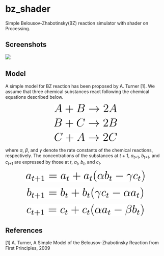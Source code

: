 # bz_shader
Simple Belousov-Zhabotinsky(BZ) reaction simulator with shader on Processing.

## Screenshots
<img src = "img/example/example.gif" width = "300">

## Model
A simple model for BZ reaction has been proposed by A. Turner [1]. We assume that three chemical substances react following the chemical equations described below.

<p align = "center"><img src = "img/eq/eq_01.svg"></p>

<p align = "center"><img src = "img/eq/eq_02.svg"></p>

<p align = "center"><img src = "img/eq/eq_03.svg"></p>

where _α_, _β_, and _γ_ denote the rate constants of the chemical reactions, respectively. The concentrations of the substances at _t_ + 1, _a_<sub>_t_+1</sub>, _b_<sub>_t_+1</sub>, and _c_<sub>_t_+1</sub> are expressed by those at _t_, _a_<sub>_t_</sub>, _b_<sub>_t_</sub>, and _c_<sub>_t_</sub>.

<p align = "center"><img src = "img/eq/eq_04.svg"></p>

<p align = "center"><img src = "img/eq/eq_05.svg"></p>

<p align = "center"><img src = "img/eq/eq_06.svg"></p>


## References
[1] A. Turner, A Simple Model of the Belousov-Zhabotinsky Reaction from First Principles, 2009
